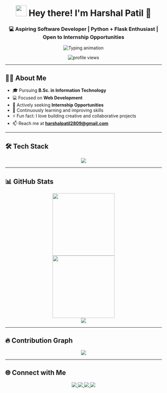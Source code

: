 <h1 align="center">
  <img src="https://media.giphy.com/media/hvRJCLFzcasrR4ia7z/giphy.gif" width="35"/>
  Hey there! I'm Harshal Patil 👋
</h1>

<h3 align="center">💻 Aspiring Software Developer | Python + Flask Enthusiast | Open to Internship Opportunities</h3>

<p align="center">
  <img src="https://readme-typing-svg.herokuapp.com?font=Fira+Code&duration=2500&pause=1000&center=true&vCenter=true&width=500&lines=Web+Developer+in+Training+🚀;Flask+Backend+Explorer+🛠️;Creative+Thinker+👨‍💻;Open+to+Internships" alt="Typing animation"/>
</p>

<p align="center">
  <img src="https://komarev.com/ghpvc/?username=harshalpatil2809&label=Profile%20Views&color=00FFFF&style=flat-square" alt="profile views"/>
</p>

---

## 🧑‍💻 About Me  

- 🎓 Pursuing **B.Sc. in Information Technology**  
- 💻 Focused on **Web Development**  
- 🚀 Actively seeking **Internship Opportunities**  
- 🌱 Continuously learning and improving skills  
- ⚡ Fun fact: I love building creative and collaborative projects  
- 📫 Reach me at **harshalpatil2809@gmail.com**  

---

## 🛠️ Tech Stack  

<p align="center">
  <img src="https://skillicons.dev/icons?i=html,css,js,python,flask,mysql,git,github,vscode,figma,vercel,netlify,render" />
</p>

---

## 📊 GitHub Stats  

<p align="center">
  <img src="https://github-readme-stats.vercel.app/api?username=harshalpatil2809&show_icons=true&theme=tokyonight&icon_color=00ffff&title_color=00ffff&text_color=cccccc&bg_color=16161A" height="200"/>
  <br/>
  <img src="https://github-readme-streak-stats.herokuapp.com?user=harshalpatil2809&theme=tokyonight&hide_border=false&background=16161A&currStreakLabel=00ffff&sideNums=00ffff&sideLabels=cccccc&dates=cccccc" height="200"/>
  <br/>
  <img src="https://github-readme-stats.vercel.app/api/top-langs/?username=harshalpatil2809&layout=compact&theme=tokyonight&bg_color=16161A&title_color=00ffff&text_color=cccccc"/>
</p>

---

## 🔥 Contribution Graph  

<p align="center">
  <img src="https://github-readme-activity-graph.vercel.app/graph?username=harshalpatil2809&theme=tokyo-night&area=true&hide_border=true"/>
</p>

---

## 🌐 Connect with Me  

<p align="center">
  <a href="mailto:harshalpatil2809@gmail.com">
    <img src="https://img.shields.io/badge/Gmail-16161A?style=for-the-badge&logo=gmail&logoColor=00FFFF"/>
  </a>
  <a href="https://www.linkedin.com/in/harshal-patil-56a0b2293/" target="_blank">
    <img src="https://img.shields.io/badge/LinkedIn-16161A?style=for-the-badge&logo=linkedin&logoColor=00FFFF"/>
  </a>
  <a href="https://x.com/Patil_Harshal_5" target="_blank">
    <img src="https://img.shields.io/badge/Twitter(X)-16161A?style=for-the-badge&logo=twitter&logoColor=00FFFF"/>
  </a>
  <a href="https://www.instagram.com/_harshallpatil_/?hl=en" target="_blank">
    <img src="https://img.shields.io/badge/Instagram-16161A?style=for-the-badge&logo=instagram&logoColor=00FFFF"/>
  </a>
</p>
